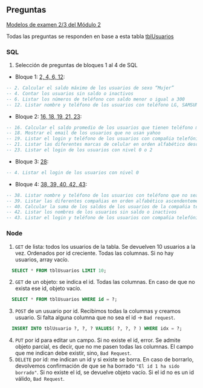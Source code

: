 ## Preguntas

[Modelos de examen 2/3 del Módulo 2](https://drive.google.com/drive/folders/1vvCbqxHlhceTb6TF8WdV5Iu_I2BvR6wZ?usp=sharing)

Todas las preguntas se responden en base a esta tabla [tblUsuarios](./tblusuarios.sql)

### SQL
1. Selección de preguntas de bloques 1 al 4 de SQL

- Bloque 1: [2, 4, 6, 12](../SQL/1.bloque_1.sql):

```sql
-- 2. Calcular el saldo máximo de los usuarios de sexo “Mujer”
-- 4. Contar los usuarios sin saldo o inactivos
-- 6. Listar los números de teléfono con saldo menor o igual a 300
-- 12. Listar nombre y teléfono de los usuarios con teléfono LG, SAMSUNG o MOTOROLA
```

- Bloque 2: [16, 18, 19, 21, 23](../SQL/2.bloque_2.sql):

```sql
-- 16. Calcular el saldo promedio de los usuarios que tienen teléfono marca NOKIA
-- 18. Mostrar el email de los usuarios que no usan yahoo
-- 19. Listar el login y teléfono de los usuarios con compañia telefónica que no sea TELCEL o IUSACELL
-- 21. Listar las diferentes marcas de celular en orden alfabético descendentemente
-- 23. Listar el login de los usuarios con nivel 0 o 2
```

- Bloque 3: [28](../SQL/3.bloque_3.sql):

```sql
-- 4. Listar el login de los usuarios con nivel 0

```

- Bloque 4: [38, 39, 40, 42, 43](../SQL/4.bloque_4.sql):
```sql
-- 38. Listar nombre y teléfono de los usuarios con teléfono que no sea de la marca LG
-- 39. Listar las diferentes compañias en orden alfabético ascendentemente
-- 40. Calcular la suma de los saldos de los usuarios de la compañia telefónica UNEFON
-- 42. Listar los nombres de los usuarios sin saldo o inactivos
-- 43. Listar el login y teléfono de los usuarios con compañia telefónica IUSACELL o TELCEL
```

### Node
1. `GET` de lista: todos los usuarios de la tabla. Se devuelven 10 usuarios a la vez. Ordenados por id creciente. Todas las columnas. Si no hay usuarios, array vacío.
```sql
  SELECT * FROM tblUsuarios LIMIT 10;
```
2. `GET` de un objeto: se indica el id. Todas las columnas. En caso de que no exista ese id, objeto vacío.
```sql
  SELECT * FROM tblUsuarios WHERE id = ?;
```
3. `POST` de un usuario por id. Recibimos todas la columnas y creamos usuario. Si falta alguna columna que no sea el id -> `Bad request`.
```sql
  INSERT INTO tblUsuario ?, ?, ? VALUES( ?, ?, ? ) WHERE idx = ?;
```
4. `PUT` por id para editar un campo. Si no existe el id, error. Se admite objeto parcial, es decir, que no me pasen todas las columnas. El campo que me indican debe existir, sino, `Bad Request`. 
5. `DELETE` por id: me indican un id y si existe se borra. En caso de borrarlo, devolvemos confirmación de que se ha borrado `"El id 1 ha sido borrado"`. Si no existe el id, se devuelve objeto vacío. Si el id no es un id válido, `Bad Request`.
